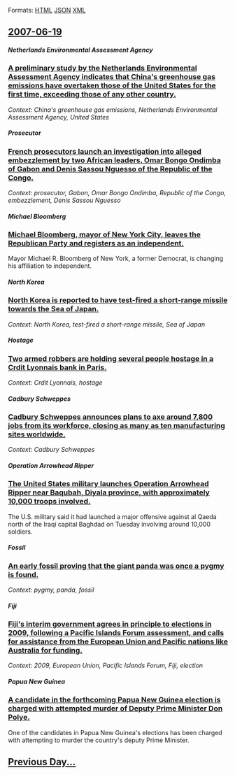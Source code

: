 
Formats: [HTML](2007/06/19/index.html)  [JSON](2007/06/19/index.json)  [XML](2007/06/19/index.xml)  

## [2007-06-19](/news/2007/06/19/index.md)

##### Netherlands Environmental Assessment Agency
### [ A preliminary study by the Netherlands Environmental Assessment Agency indicates that China's greenhouse gas emissions have overtaken those of the United States for the first time, exceeding those of any other country. ](/news/2007/06/19/a-preliminary-study-by-the-netherlands-environmental-assessment-agency-indicates-that-china-s-greenhouse-gas-emissions-have-overtaken-those.md)
_Context: China's greenhouse gas emissions, Netherlands Environmental Assessment Agency, United States_

##### Prosecutor
### [ French prosecutors launch an investigation into alleged embezzlement by two African leaders, Omar Bongo Ondimba of Gabon and Denis Sassou Nguesso of the Republic of the Congo. ](/news/2007/06/19/french-prosecutors-launch-an-investigation-into-alleged-embezzlement-by-two-african-leaders-omar-bongo-ondimba-of-gabon-and-denis-sassou-n.md)
_Context: prosecutor, Gabon, Omar Bongo Ondimba, Republic of the Congo, embezzlement, Denis Sassou Nguesso_

##### Michael Bloomberg
### [ Michael Bloomberg, mayor of New York City, leaves the Republican Party and registers as an independent. ](/news/2007/06/19/michael-bloomberg-mayor-of-new-york-city-leaves-the-republican-party-and-registers-as-an-independent.md)
Mayor Michael R. Bloomberg of New York, a former Democrat, is changing his affiliation to independent.

##### North Korea
### [ North Korea is reported to have test-fired a short-range missile towards the Sea of Japan. ](/news/2007/06/19/north-korea-is-reported-to-have-test-fired-a-short-range-missile-towards-the-sea-of-japan.md)
_Context: North Korea, test-fired a short-range missile, Sea of Japan_

##### Hostage
### [ Two armed robbers are holding several people hostage in a Crdit Lyonnais bank in Paris. ](/news/2007/06/19/two-armed-robbers-are-holding-several-people-hostage-in-a-credit-lyonnais-bank-in-paris.md)
_Context: Crdit Lyonnais, hostage_

##### Cadbury Schweppes
### [ Cadbury Schweppes announces plans to axe around 7,800 jobs from its workforce, closing as many as ten manufacturing sites worldwide. ](/news/2007/06/19/cadbury-schweppes-announces-plans-to-axe-around-7-800-jobs-from-its-workforce-closing-as-many-as-ten-manufacturing-sites-worldwide.md)
_Context: Cadbury Schweppes_

##### Operation Arrowhead Ripper
### [ The United States military launches Operation Arrowhead Ripper near Baqubah, Diyala province, with approximately 10,000 troops involved. ](/news/2007/06/19/the-united-states-military-launches-operation-arrowhead-ripper-near-baqubah-diyala-province-with-approximately-10-000-troops-involved.md)
The U.S. military said it had launched a major offensive against al Qaeda north of the Iraqi capital Baghdad on Tuesday involving around 10,000 soldiers.

##### Fossil
### [ An early fossil proving that the giant panda was once a pygmy is found. ](/news/2007/06/19/an-early-fossil-proving-that-the-giant-panda-was-once-a-pygmy-is-found.md)
_Context: pygmy, panda, fossil_

##### Fiji
### [ Fiji's interim government agrees in principle to elections in 2009, following a Pacific Islands Forum assessment, and calls for assistance from the European Union and Pacific nations like Australia for funding. ](/news/2007/06/19/fiji-s-interim-government-agrees-in-principle-to-elections-in-2009-following-a-pacific-islands-forum-assessment-and-calls-for-assistance.md)
_Context: 2009, European Union, Pacific Islands Forum, Fiji, election_

##### Papua New Guinea
### [ A candidate in the forthcoming Papua New Guinea election is charged with attempted murder of Deputy Prime Minister Don Polye. ](/news/2007/06/19/a-candidate-in-the-forthcoming-papua-new-guinea-election-is-charged-with-attempted-murder-of-deputy-prime-minister-don-polye.md)
One of the candidates in Papua New Guinea&#039;s elections has been charged with attempting to murder the country&#039;s deputy Prime Minister.

## [Previous Day...](/news/2007/06/18/index.md)


